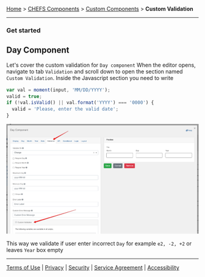 [Home](index) > [CHEFS Components](CHEFS-Components) > [Custom Components](Custom-components) > **Custom Validation**
***

### Get started

## Day Component

Let's cover the custom validation for `Day component`
When the editor opens, navigate to tab `Validation` and scroll down to open the section named `Custom Validation`. Inside the Javascript section you need to write
```javascript
var val = moment(input, 'MM/DD/YYYY');
valid = true;
if (!val.isValid() || val.format('YYYY') === '0000') {
  valid = 'Please, enter the valid date';
}
```
![img](images/custom-validation.png)

This way we validate if user enter incorrect `Day` for example `e2, -2, +2` or leaves `Year` box empty

***
[Terms of Use](Terms-of-Use) | [Privacy](Privacy) | [Security](Security) | [Service Agreement](Service-Agreement) | [Accessibility](Accessibility)
